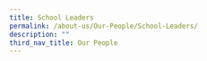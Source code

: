 ```yaml
---
title: School Leaders
permalink: /about-us/Our-People/School-Leaders/
description: ""
third_nav_title: Our People
---
```


